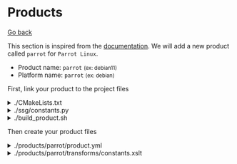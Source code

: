 # Products

[Go back](../index.md)

<div class="row row-cols-md-2"><div>

This section is inspired from the [documentation](https://complianceascode.readthedocs.io/en/latest/manual/developer/03_creating_content.html#creating-a-new-product). We will add a new product called `parrot` for `Parrot Linux`.

* Product name: `parrot` <small>(ex: debian11)</small>
* Platform name: `parrot` <small>(ex: debian)</small>

First, link your product to the project files

<details class="details-n">
<summary>./CMakeLists.txt</summary>

```text!
[...]
option(SSG_PRODUCT_PARROT "If enabled, the openSUSE SCAP content will be built" ${SSG_PRODUCT_DEFAULT})
[...]
message(STATUS "Parrot Linux: ${SSG_PRODUCT_PARROT}")
[...]
if(SSG_PRODUCT_PARROT)
    add_subdirectory("products/parrot" "parrot")
endif()
```
</details>

<details class="details-n">
<summary>./ssg/constants.py</summary>

```python
product_directories = [
    ...
    'parrot',
    ...
]

# Left = Human name, Right = product name
FULL_NAME_TO_PRODUCT_MAPPING = {
    ...
    "Parrot Linux": "parrot",
    ...
}

# Product name without the version
MULTI_PLATFORM_LIST = [..., "parrot"]

# Left = "multi_platform_..." followed by the platform above
# Right = products on this platform
MULTI_PLATFORM_MAPPING = {
    ...
    "multi_platform_parrot": ["parrot"],
    ...
}

# Left = platform name, Right = Human Readable
MAKEFILE_ID_TO_PRODUCT_MAP = {
    ...
    'parrot': 'Parrot Linux',
    ...
}
```
</details>

<details class="details-n">
<summary>./build_product.sh</summary>

```bash!
...
all_cmake_products=(
  ...
  PARROT
  ...
)
...
```
</details>
</div><div>

Then create your product files

<details class="details-n">
<summary>./products/parrot/product.yml</summary>

```yaml
product: parrot
full_name: Parrot Linux
type: platform

benchmark_id: PARROT
benchmark_root: "../../linux_os/guide"

profiles_root: "./profiles"

# see others for values
pkg_manager: "apt_get"
init_system: "systemd"

cpes_root: "../../shared/applicability"
cpes:
  # one for each version supported by this product
  - parrot5.3:
      name: "cpe:/o:parrot:5.3"
      title: "Parrot Linux 5.3"
      check_id: installed_OS_is_parrot
```
</details>

<details class="details-n">
<summary>./products/parrot/transforms/constants.xslt</summary>

```xml!
<xsl:stylesheet version="1.0" xmlns:xsl="http://www.w3.org/1999/XSL/Transform">

<xsl:include href="../../../shared/transforms/shared_constants.xslt"/>

<xsl:variable name="product_long_name">Parrot Linux</xsl:variable>
<xsl:variable name="product_short_name">Parrot Linux</xsl:variable>
<xsl:variable name="product_stig_id_name">empty</xsl:variable>
<xsl:variable name="prod_type">parrot</xsl:variable>

<xsl:variable name="cisuri">empty</xsl:variable>

</xsl:stylesheet>
```
</details>
</div></div>